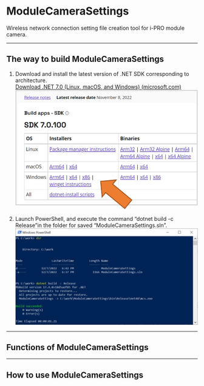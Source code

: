 # ModuleCameraSettings

Wireless network connection setting file creation tool for i-PRO module camera.

---

## The way to build ModuleCameraSettings

1. Download and install the latest version of .NET SDK corresponding to architecture.  
[Download .NET 7.0 (Linux, macOS, and Windows) (microsoft.com)
](https://dotnet.microsoft.com/en-us/download/dotnet/7.0)
![how_to_download_sdk.jpg](image/how_to_download_sdk.jpg)

1. Launch PowerShell, and execute the command “dotnet build -c Release”in the folder for saved “ModuleCameraSettings.sln”.  
![PowerShell output sample.](image/PowerShell_output_sample.jpg)

---

## Functions of ModuleCameraSettings

---

## How to use ModuleCameraSettings
